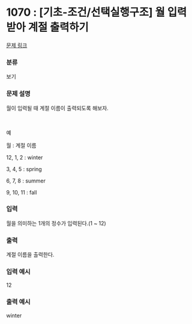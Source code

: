# 1070 : [기초-조건/선택실행구조] 월 입력받아 계절 출력하기

[문제 링크](https://www.codeup.kr/problem.php?id=1070)

### 분류

보기

### 문제 설명

<p>월이 입력될 때 계절 이름이 출력되도록 해보자.</p><br>
<p>예</p>
<p>월 : 계절 이름</p>
<p>12, 1, 2 : winter</p>
<p> 3, 4, 5 : spring</p>
<p>6, 7, 8 : summer</p>
<p> 9, 10, 11 : fall</p>

### 입력

<p>월을 의미하는 1개의 정수가 입력된다.(1 ~ 12)</p>


### 출력

<p>계절 이름을 출력한다.</p>

### 입력 예시

<p>12</p>

### 출력 예시

<p>winter</p>



